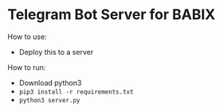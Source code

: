 # Telegram Bot Server for BABIX

How to use:
- Deploy this to a server

How to run:
- Download python3
- `pip3 install -r requirements.txt`
- `python3 server.py`